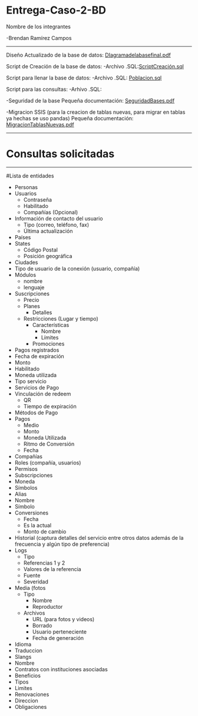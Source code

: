 # Entrega-Caso-2-BD

Nombre de los integrantes

-Brendan Ramírez Campos

<hr>

Diseño Actualizado de la base de datos: [DIagramadelabasefinal.pdf](./DIagramadelabasefinal.pdf)<br>


Script de Creación de la base de datos:
-Archivo .SQL:[ScriptCreación.sql](./ScriptCreacion.sql)<br>


Script para llenar la base de datos:
-Archivo .SQL: 	[Poblacion.sql](./Poblacion.sql)<br>

Script para las consultas:
-Arhivo .SQL:

-Seguridad de la base
Pequeña documentación: [SeguridadBases.pdf](./SeguridadBases.pdf)<br>

-Migracion SSIS (para la creacion de tablas nuevas, para migrar en tablas ya hechas se uso pandas)
Pequeña documentación: [MigracionTablasNuevas.pdf](./MigracionTablasNuevas.pdf)<br>

<hr>

# Consultas solicitadas


<hr>

#Lista de entidades

- Personas  
- Usuarios  
	- Contraseña  
	- Habilitado  
	- Compañías (Opcional)  
- Información de contacto del usuario   
	- Tipo (correo, teléfono, fax)  
	- Última actualización  
- Países  
- States  
	- Código Postal  
	- Posición geográfica  
- Ciudades  
- Tipo de usuario de la conexión (usuario, compañía)  
- Módulos  
	- nombre  
	- lenguaje  
- Suscripciones  
	- Precio
  - Planes 
	- Detalles
  - Restricciones (Lugar y tiempo)
	- Características  
		- Nombre  
		- Límites
    - Promociones
- Pagos registrados   
- Fecha de expiración  
- Monto  
- Habilitado  
- Moneda utilizada  
- Tipo servicio  
- Servicios de Pago  
- Vinculación de redeem 
	- QR
	- Tiempo de expiración  
- Métodos de Pago  
- Pagos  
	- Medio  
	- Monto  
	- Moneda Utilizada  
	- Ritmo de Conversión  
	- Fecha 
- Compañías  
- Roles (compañía, usuarios)  
- Permisos  
- Subscripciones  
- Moneda  
- Símbolos  
- Alias  
- Nombre  
- Símbolo  
- Conversiones  
	- Fecha  
	- Es la actual  
	- Monto de cambio  
- Historial (captura detalles del servicio entre otros datos además de la frecuencia y algún tipo de preferencia)  
- Logs  
	- Tipo  
	- Referencias 1 y 2  
	- Valores de la referencia  
	- Fuente  
	- Severidad  
- Media (fotos
	- Tipo  
		- Nombre  
		- Reproductor  
	- Archivos  
		- URL (para fotos y videos)  
		- Borrado  
		- Usuario perteneciente  
		- Fecha de generación   
- Idioma  
- Traduccion  
- Slangs  
- Nombre    
- Contratos con instituciones asociadas
 - Beneficios
  - Tipos
 - Limites
 - Renovaciones
 - Direccion
 - Obligaciones






   


